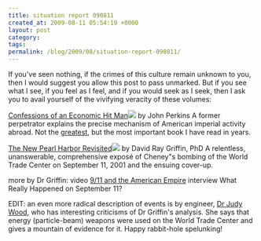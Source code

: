 ```yaml
---
title: situation report 090811
created_at: 2009-08-11 05:54:19 +0000
layout: post
category: 
tags: 
permalink: /blog/2009/08/situation-report-090811/
---
```


If you've seen nothing, if the crimes of this culture remain unknown to you, then I would suggest you allow this post to pass unmarked. But if you see what I see, if you feel as I feel, and if you would seek as I seek, then I ask you to avail yourself of the vivifying veracity of these volumes:

[Confessions of an Economic Hit Man][1]![][2] by John Perkins
A former perpetrator explains the precise mechanism of American imperial activity abroad. Not the [greatest][3], but the most important book I have read in years.

[The New Pearl Harbor Revisited][4]![][5] by David Ray Griffin, PhD
A relentless, unanswerable, comprehensive exposé of Cheney"s bombing of the World Trade Center on September 11, 2001 and the ensuing cover-up.

more by Dr Griffin:
video [9/11 and the American Empire][6]
interview What Really Happened on September 11?

EDIT: an even more radical description of events is by engineer, [Dr Judy Wood][7], who has interesting criticisms of Dr Griffin's analysis. She says that energy (particle-beam) weapons were used on the World Trade Center and gives a mountain of evidence for it. Happy rabbit-hole spelunking!

   [1]: http://www.amazon.com/gp/product/0452287081?ie=UTF8&tag=thedarknessco-20&linkCode=as2&camp=1789&creative=9325&creativeASIN=0452287081
   [2]: http://www.assoc-amazon.com/e/ir?t=thedarknessco-20&l=as2&o=1&a=0452287081
   [3]: /other-writings/bibliography
   [4]: http://www.amazon.com/gp/product/1566567297?ie=UTF8&tag=thedarknessco-20&linkCode=as2&camp=1789&creative=9325&creativeASIN=1566567297
   [5]: http://www.assoc-amazon.com/e/ir?t=thedarknessco-20&l=as2&o=1&a=1566567297
   [6]: www.youtube.com/watch?v=5x0vPXGYzqQ
   [7]: http://drjudywood.com
